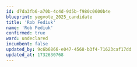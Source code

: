 ```yaml
---
id: d7da3fb6-a70b-4c4d-9d5b-f980c0600b4e
blueprint: yegvote_2025_candidate
title: 'Rob Fediuk'
name: 'Rob Fediuk'
confirmed: true
ward: undeclared
incumbent: false
updated_by: 9c6b6866-e047-4568-b3f4-71623caf17dd
updated_at: 1732630768
---
```

